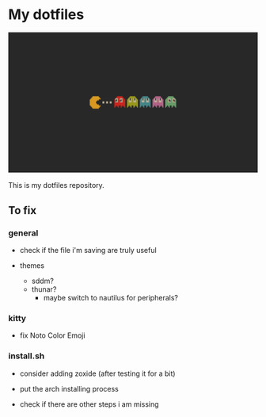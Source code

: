 # My dotfiles

![wallpaper](wallpaper.png)

This is my dotfiles repository.

## To fix

### general

- check if the file i'm saving are truly useful

- themes
    - sddm?
    - thunar?
        - maybe switch to nautilus for peripherals?

### kitty

- fix Noto Color Emoji

### install.sh

- consider adding zoxide (after testing it for a bit)

- put the arch installing process
- check if there are other steps i am missing

